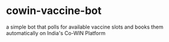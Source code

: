 # cowin-vaccine-bot
a simple bot that polls for available vaccine slots and books them automatically on  India's Co-WIN Platform
